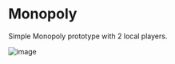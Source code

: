 
# Monopoly

Simple Monopoly prototype with 2 local players.

![image](https://drive.google.com/uc?export=view&id=1IgWwQuKj85FBIofEe5gPWDtJq-3LSuNv)
